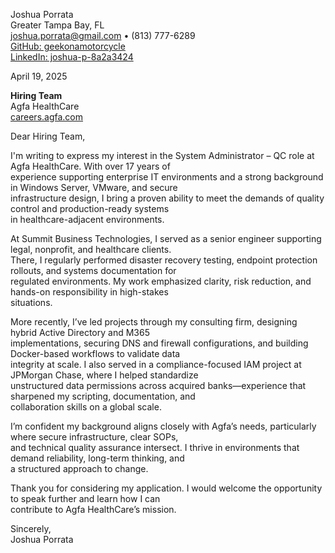 Joshua Porrata  
Greater Tampa Bay, FL  
[joshua.porrata@gmail.com](mailto:joshua.porrata@gmail.com) • (813) 777-6289  
[GitHub: geekonamotorcycle](https://github.com/geekonamotorcycle/markdown-resumes)  
[LinkedIn: joshua-p-8a2a3424](https://www.linkedin.com/in/joshua-p-8a2a3424/)  

April 19, 2025  

**Hiring Team**  
Agfa HealthCare  
[careers.agfa.com](https://careers.agfa.com)  

Dear Hiring Team,

I'm writing to express my interest in the System Administrator – QC role at Agfa HealthCare. With over 17 years of  
experience supporting enterprise IT environments and a strong background in Windows Server, VMware, and secure  
infrastructure design, I bring a proven ability to meet the demands of quality control and production-ready systems  
in healthcare-adjacent environments.

At Summit Business Technologies, I served as a senior engineer supporting legal, nonprofit, and healthcare clients.  
There, I regularly performed disaster recovery testing, endpoint protection rollouts, and systems documentation for  
regulated environments. My work emphasized clarity, risk reduction, and hands-on responsibility in high-stakes  
situations.

More recently, I’ve led projects through my consulting firm, designing hybrid Active Directory and M365  
implementations, securing DNS and firewall configurations, and building Docker-based workflows to validate data  
integrity at scale. I also served in a compliance-focused IAM project at JPMorgan Chase, where I helped standardize  
unstructured data permissions across acquired banks—experience that sharpened my scripting, documentation, and  
collaboration skills on a global scale.

I’m confident my background aligns closely with Agfa’s needs, particularly where secure infrastructure, clear SOPs,  
and technical quality assurance intersect. I thrive in environments that demand reliability, long-term thinking, and  
a structured approach to change.

Thank you for considering my application. I would welcome the opportunity to speak further and learn how I can  
contribute to Agfa HealthCare’s mission.

Sincerely,  
Joshua Porrata  
